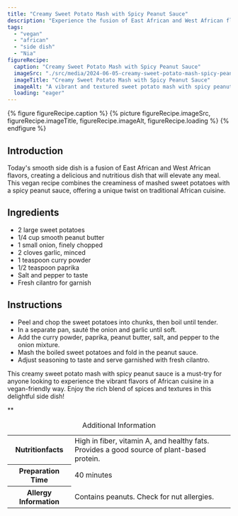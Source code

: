 ```yaml
---
title: "Creamy Sweet Potato Mash with Spicy Peanut Sauce"
description: "Experience the fusion of East African and West African flavors in this creamy sweet potato mash with spicy peanut sauce. A vegan twist on traditional African cuisine."
tags:
  - "vegan"
  - "african"
  - "side dish"
  - "Nia"
figureRecipe: 
  caption: "Creamy Sweet Potato Mash with Spicy Peanut Sauce"
  imageSrc: "./src/media/2024-06-05-creamy-sweet-potato-mash-spicy-peanut-sauce-7114.png"
  imageTitle: "Creamy Sweet Potato Mash with Spicy Peanut Sauce"
  imageAlt: "A vibrant and textured sweet potato mash with spicy peanut sauce, elegantly displayed on a modern dining table setting."
  loading: "eager"
---
```


{% figure figureRecipe.caption %}
{% picture figureRecipe.imageSrc, figureRecipe.imageTitle, figureRecipe.imageAlt, figureRecipe.loading %}
{% endfigure %}

## Introduction

Today's smooth side dish is a fusion of East African and West African flavors, creating a delicious and nutritious dish that will elevate any meal. This vegan recipe combines the creaminess of mashed sweet potatoes with a spicy peanut sauce, offering a unique twist on traditional African cuisine.

## Ingredients

- 2 large sweet potatoes
- 1/4 cup smooth peanut butter
- 1 small onion, finely chopped
- 2 cloves garlic, minced
- 1 teaspoon curry powder
- 1/2 teaspoon paprika
- Salt and pepper to taste
- Fresh cilantro for garnish

## Instructions

- Peel and chop the sweet potatoes into chunks, then boil until tender.
- In a separate pan, sauté the onion and garlic until soft.
- Add the curry powder, paprika, peanut butter, salt, and pepper to the onion mixture.
- Mash the boiled sweet potatoes and fold in the peanut sauce.
- Adjust seasoning to taste and serve garnished with fresh cilantro.

This creamy sweet potato mash with spicy peanut sauce is a must-try for anyone looking to experience the vibrant flavors of African cuisine in a vegan-friendly way. Enjoy the rich blend of spices and textures in this delightful side dish!

**

<table><caption class='sr-only'>Additional Information</caption><tr><th>Nutritionfacts</th><td>High in fiber, vitamin A, and healthy fats. Provides a good source of plant-based protein.&nbsp;</td></tr><tr><th>Preparation Time</th><td>40 minutes&nbsp;</td></tr><tr><th>Allergy Information</th><td>Contains peanuts. Check for nut allergies.&nbsp;</td></tr></table>

